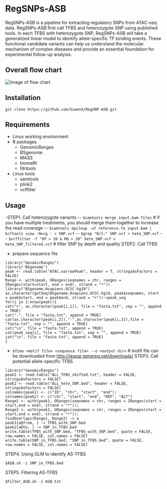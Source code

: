 # RegSNPs-ASB
RegSNPs-ASB is a pipeline for extracting regulatory SNPs from ATAC-seq data. RegSNPs-ASB first call TFBS and heterozygote SNP using published tools. In each TFBS with heterozygote SNP, RegSNPs-ASB will take a generalized linear model to identify allele-specific TF binding events. These functional candidate variants can help us understand the molecular mechanism of complex diseases and provide an essential foundation for experimental follow-up analysis.
## Overall flow chart
![Image of flow chart](https://github.com/SiwenX/RegSNP-ASB/blob/master/Figures/Fig2.png)
## Installation
`git clone https://github.com/SiwenX/RegSNP-ASB.git`
## Requirements
  - Linux working environment 
  - R packages
      - GenomicRanges
      - BSgenome
      - MASS
      - biomaRt
      - fdrtools
  - Linux tools
      - samtools
      - plink2
      - vcffilter
## Usage
  -STEP1. Call heterozygote variants
  -- `$samtools merge input.bam files` # if you have multiple treatments, you should merge them together to increase the read coverage
  -- `$samtools mpileup -uf reference.fa input.bam | bcftools view -Nvcg - > SNP.vcf`
  -- `$grep "0/1:" SNP.vcf > hete_SNP.vcf`
  -- `$vcffilter -f "DP > 10 & MQ > 20" hete_SNP.vcf > hete_SNP_filtered.vcf` # filter SNP by depth and quality
  STEP2. Call TFBS
  - prepare sequence file
  ```
  library("GenomicRanges")
  library('BSgenome')
  peak <- read.table("ATAC.narrowPeak", header = T, stringsAsFactors = FALSE)
  Range <- with(peak, GRanges(seqnames = chr, ranges = IRanges(start=start, end = end), strand = "*"))
  library("BSgenome.Hsapiens.UCSC.hg19")
  as.character(getSeq(BSgenome.Hsapiens.UCSC.hg19, peak$seqnames, start = peak$start, end = peak$end, strand = "+"))->peak_seq
for(i in 1:nrow(peak)){
  cat(">", as.character(peak[i,1]), file = "fasta.txt", sep = "", append = TRUE)
  cat("-", file = "fasta.txt", append = TRUE)
  cat(as.character(peak[i,2]),"-",as.character(peak[i,3]),file = "fasta.txt", sep = "", append = TRUE)
  cat("\n", file = "fasta.txt", append = TRUE)
  cat(peak_seq[i], file = "fasta.txt", sep = "", append = TRUE)
  cat("\n", file = "fasta.txt", append = TRUE)
}
  ``` 
  - `$fimo <motif file> <sequence file> --o <output dir>` # motif file can be downloaded from http://jaspar.genereg.net/downloads/ 
  STEP3. Call potential allele-specific TFBS
```
library("GenomicRanges") 
peak1 <- read.table("ALL_TFBS_shifted.txt", header = FALSE, stringsAsFactors = FALSE)
peak2 <- read.table("ALL_hete_SNP.bed", header = FALSE, stringsAsFactors = FALSE)
colnames(peak1) <- c("ID", "chr", "start", "end");
colnames(peak2) <- c("chr", "start", "end", "REF", "ALT")
Range1 <- with(peak1, GRanges(seqnames = chr, ranges = IRanges(start = start,end = end), strand = "*"));
Range2 <- with(peak2, GRanges(seqnames = chr, ranges = IRanges(start = start,end = end), strand = "*"));
findOverlaps(Range1, Range2) -> a
peak1[a@from, ] -> TFBS_with_SNP.bed
peak2[a@to, ] -> SNP_in_TFBS.bed
write.table(TFBS_with_SNP.bed, "TFBS_with_SNP.bed", quote = FALSE, row.names = FALSE, col.names = FALSE)
write.table(SNP_in_TFBS.bed, "SNP_in_TFBS.bed", quote = FALSE, row.names = FALSE, col.names = FALSE)
```
  STEP4. Using GLM to identify AS-TFBS
```
$ASB.sh -i SNP_in_TFBS.bed
```
  STEP5. Filtering AS-TFBS
```
$Filter_ASB.sh -i ASB.txt
```
